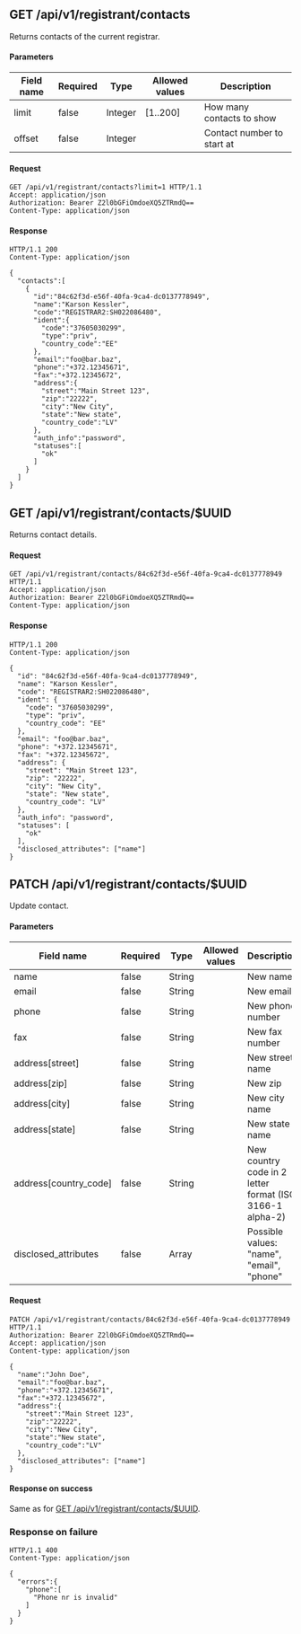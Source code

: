 ## GET /api/v1/registrant/contacts
Returns contacts of the current registrar.


#### Parameters

| Field name | Required |  Type   |  Allowed values   |        Description         |
| ---------- | -------- |  ----   |  --------------   |        -----------         |
|   limit    |  false   | Integer |     [1..200]      | How many contacts to show  |
|   offset   |  false   | Integer |                   | Contact number to start at |

#### Request
```
GET /api/v1/registrant/contacts?limit=1 HTTP/1.1
Accept: application/json
Authorization: Bearer Z2l0bGFiOmdoeXQ5ZTRmdQ==
Content-Type: application/json
```

#### Response
```
HTTP/1.1 200
Content-Type: application/json

{
  "contacts":[
    {
      "id":"84c62f3d-e56f-40fa-9ca4-dc0137778949",
      "name":"Karson Kessler",
      "code":"REGISTRAR2:SH022086480",
      "ident":{
        "code":"37605030299",
        "type":"priv",
        "country_code":"EE"
      },
      "email":"foo@bar.baz",
      "phone":"+372.12345671",
      "fax":"+372.12345672",
      "address":{
        "street":"Main Street 123",
        "zip":"22222",
        "city":"New City",
        "state":"New state",
        "country_code":"LV"
      },
      "auth_info":"password",
      "statuses":[
        "ok"
      ]
    }
  ]
}
```

## GET /api/v1/registrant/contacts/$UUID
Returns contact details.


#### Request
```
GET /api/v1/registrant/contacts/84c62f3d-e56f-40fa-9ca4-dc0137778949 HTTP/1.1
Accept: application/json
Authorization: Bearer Z2l0bGFiOmdoeXQ5ZTRmdQ==
Content-Type: application/json
```

#### Response
```
HTTP/1.1 200
Content-Type: application/json

{
  "id": "84c62f3d-e56f-40fa-9ca4-dc0137778949",
  "name": "Karson Kessler",
  "code": "REGISTRAR2:SH022086480",
  "ident": {
    "code": "37605030299",
    "type": "priv",
    "country_code": "EE"
  },
  "email": "foo@bar.baz",
  "phone": "+372.12345671",
  "fax": "+372.12345672",
  "address": {
    "street": "Main Street 123",
    "zip": "22222",
    "city": "New City",
    "state": "New state",
    "country_code": "LV"
  },
  "auth_info": "password",
  "statuses": [
    "ok"
  ],
  "disclosed_attributes": ["name"]
}
```

## PATCH /api/v1/registrant/contacts/$UUID

Update contact.

#### Parameters

| Field name            | Required | Type   | Allowed values | Description                                               |
| ----                  | ---      | ---    | ---            | ---                                                       |
| name                  | false    | String |                | New name                                                  |
| email                 | false    | String |                | New email                                                 |
| phone                 | false    | String |                | New phone number                                          |
| fax                   | false    | String |                | New fax number                                            |
| address[street]       | false    | String |                | New street name                                           |
| address[zip]          | false    | String |                | New zip                                                   |
| address[city]         | false    | String |                | New city name                                             |
| address[state]        | false    | String |                | New state name                                            |
| address[country_code] | false    | String |                | New country code in 2 letter format (ISO 3166-1 alpha-2)  |
| disclosed_attributes  | false    | Array  |                | Possible values: "name", "email", "phone"


#### Request
```
PATCH /api/v1/registrant/contacts/84c62f3d-e56f-40fa-9ca4-dc0137778949 HTTP/1.1
Authorization: Bearer Z2l0bGFiOmdoeXQ5ZTRmdQ==
Accept: application/json
Content-type: application/json

{
  "name":"John Doe",
  "email":"foo@bar.baz",
  "phone":"+372.12345671",
  "fax":"+372.12345672",
  "address":{
    "street":"Main Street 123",
    "zip":"22222",
    "city":"New City",
    "state":"New state",
    "country_code":"LV"
  },
  "disclosed_attributes": ["name"]
}

```
#### Response on success

Same as for [GET /api/v1/registrant/contacts/$UUID](#get-apiv1registrantcontactsuuid).

### Response on failure
```
HTTP/1.1 400
Content-Type: application/json

{
  "errors":{
    "phone":[
      "Phone nr is invalid"
    ]
  }
}
```
